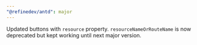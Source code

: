 ```yaml
---
"@refinedev/antd": major
---
```


Updated buttons with `resource` property. `resourceNameOrRouteName` is now deprecated but kept working until next major version.
